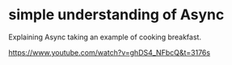 # simple understanding of Async

Explaining Async taking an example of cooking breakfast.

https://www.youtube.com/watch?v=ghDS4_NFbcQ&t=3176s